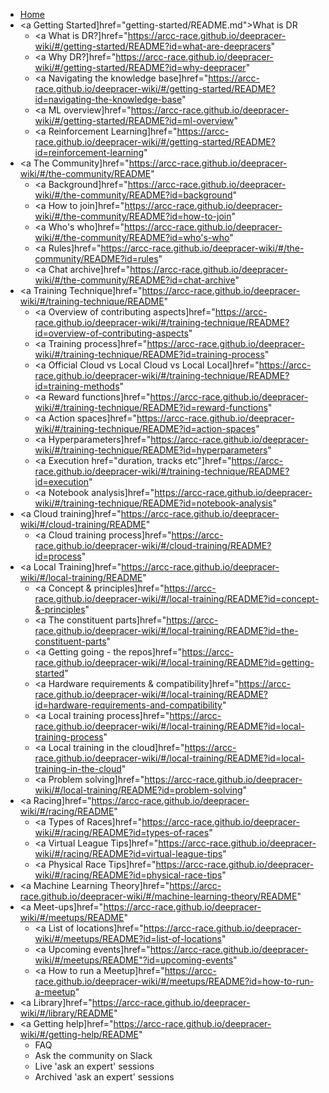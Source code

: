 * <a href="https://arcc-race.github.io/deepracer-wiki/#/README">Home</a>
* <a Getting Started]href="getting-started/README.md">What is DR</a>
    * <a What is DR?]href="https://arcc-race.github.io/deepracer-wiki/#/getting-started/README?id=what-are-deepracers"
    * <a Why DR?]href="https://arcc-race.github.io/deepracer-wiki/#/getting-started/README?id=why-deepracer"
    * <a Navigating the knowledge base]href="https://arcc-race.github.io/deepracer-wiki/#/getting-started/README?id=navigating-the-knowledge-base"
    * <a ML overview]href="https://arcc-race.github.io/deepracer-wiki/#/getting-started/README?id=ml-overview"
    * <a Reinforcement Learning]href="https://arcc-race.github.io/deepracer-wiki/#/getting-started/README?id=reinforcement-learning"
* <a The Community]href="https://arcc-race.github.io/deepracer-wiki/#/the-community/README"
    * <a Background]href="https://arcc-race.github.io/deepracer-wiki/#/the-community/README?id=background"
    * <a How to join]href="https://arcc-race.github.io/deepracer-wiki/#/the-community/README?id=how-to-join"
    * <a Who's who]href="https://arcc-race.github.io/deepracer-wiki/#/the-community/README?id=who's-who"
    * <a Rules]href="https://arcc-race.github.io/deepracer-wiki/#/the-community/README?id=rules"
    * <a Chat archive]href="https://arcc-race.github.io/deepracer-wiki/#/the-community/README?id=chat-archive"
* <a Training Technique]href="https://arcc-race.github.io/deepracer-wiki/#/training-technique/README"
    * <a Overview of contributing aspects]href="https://arcc-race.github.io/deepracer-wiki/#/training-technique/README?id=overview-of-contributing-aspects"
    * <a Training process]href="https://arcc-race.github.io/deepracer-wiki/#/training-technique/README?id=training-process"
    * <a Official Cloud vs Local Cloud vs Local Local]href="https://arcc-race.github.io/deepracer-wiki/#/training-technique/README?id=training-methods"
    * <a Reward functions]href="https://arcc-race.github.io/deepracer-wiki/#/training-technique/README?id=reward-functions"
    * <a Action spaces]href="https://arcc-race.github.io/deepracer-wiki/#/training-technique/README?id=action-spaces"
    * <a Hyperparameters]href="https://arcc-race.github.io/deepracer-wiki/#/training-technique/README?id=hyperparameters" 
    * <a Execution href="duration, tracks etc"]href="https://arcc-race.github.io/deepracer-wiki/#/training-technique/README?id=execution"
    * <a Notebook analysis]href="https://arcc-race.github.io/deepracer-wiki/#/training-technique/README?id=notebook-analysis"
* <a Cloud training]href="https://arcc-race.github.io/deepracer-wiki/#/cloud-training/README"
    * <a Cloud training process]href="https://arcc-race.github.io/deepracer-wiki/#/cloud-training/README?id=process"
* <a Local Training]href="https://arcc-race.github.io/deepracer-wiki/#/local-training/README"
    * <a Concept & principles]href="https://arcc-race.github.io/deepracer-wiki/#/local-training/README?id=concept-&-principles"
    * <a The constituent parts]href="https://arcc-race.github.io/deepracer-wiki/#/local-training/README?id=the-constituent-parts"
    * <a Getting going - the repos]href="https://arcc-race.github.io/deepracer-wiki/#/local-training/README?id=getting-started"
    * <a Hardware requirements & compatibility]href="https://arcc-race.github.io/deepracer-wiki/#/local-training/README?id=hardware-requirements-and-compatibility" 
    * <a Local training process]href="https://arcc-race.github.io/deepracer-wiki/#/local-training/README?id=local-training-process"
    * <a Local training in the cloud]href="https://arcc-race.github.io/deepracer-wiki/#/local-training/README?id=local-training-in-the-cloud"
    * <a Problem solving]href="https://arcc-race.github.io/deepracer-wiki/#/local-training/README?id=problem-solving"
* <a Racing]href="https://arcc-race.github.io/deepracer-wiki/#/racing/README"
    * <a Types of Races]href="https://arcc-race.github.io/deepracer-wiki/#/racing/README?id=types-of-races"
    * <a Virtual League Tips]href="https://arcc-race.github.io/deepracer-wiki/#/racing/README?id=virtual-league-tips"
    * <a Physical Race Tips]href="https://arcc-race.github.io/deepracer-wiki/#/racing/README?id=physical-race-tips"
* <a Machine Learning Theory]href="https://arcc-race.github.io/deepracer-wiki/#/machine-learning-theory/README"
* <a Meet-ups]href="https://arcc-race.github.io/deepracer-wiki/#/meetups/README"
    * <a List of locations]href="https://arcc-race.github.io/deepracer-wiki/#/meetups/README?id=list-of-locations"
    * <a Upcoming events]href="https://arcc-race.github.io/deepracer-wiki/#/meetups/README"?id=upcoming-events"
    * <a How to run a Meetup]href="https://arcc-race.github.io/deepracer-wiki/#/meetups/README?id=how-to-run-a-meetup"
* <a Library]href="https://arcc-race.github.io/deepracer-wiki/#/library/README" 
* <a Getting help]href="https://arcc-race.github.io/deepracer-wiki/#/getting-help/README"
    * FAQ
    * Ask the community on Slack 
    * Live 'ask an expert' sessions 
    * Archived 'ask an expert' sessions